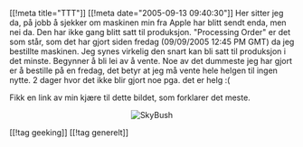 [[!meta  title="TTT"]]
[[!meta  date="2005-09-13 09:40:30"]]
Her sitter jeg da, på jobb å sjekker om maskinen min fra Apple har blitt sendt enda, men nei da. Den har ikke gang blitt satt til produksjon. "Processing Order" er det som står, som det har gjort siden fredag (09/09/2005 12:45 PM GMT) da jeg bestillte maskinen. Jeg synes virkelig den snart kan bli satt til produksjon i det minste. Begynner å bli lei av å vente. Noe av det dummeste jeg har gjort er å bestille på en fredag, det betyr at jeg må vente hele helgen til ingen nytte. 2 dager hvor det ikke blir gjort noe pga. det er helg :(

Fikk en link av min kjære til dette bildet, som forklarer det meste.
<div align="center"><img src="http://stuff.sakarias.net//skybush.jpg" alt="SkyBush"  /></div>

[[!tag  geeking]]
[[!tag  generelt]]